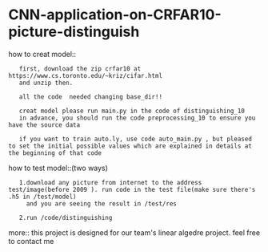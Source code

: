 # CNN-application-on-CRFAR10-picture-distinguish

how to creat model::

       first, download the zip crfar10 at https://www.cs.toronto.edu/~kriz/cifar.html
       and unzip then.
      
       all the code  needed changing base_dir!!
        
       creat model please run main.py in the code of distinguishing_10
       in advance, you should run the code preprocessing_10 to ensure you have the source data

       if you want to train auto.ly, use code auto_main.py , but pleased to set the initial possible values which are explained in details at the beginning of that code 


 how to test model::(two ways)
 
       1.download any picture from internet to the address test/image(before 2009 ). run code in the test file(make sure there's .h5 in /test/model)
         and you are seeing the result in /test/res
         
       2.run /code/distinguishing



more::   this project is designed for our team's linear algedre project.
         feel free to contact me
